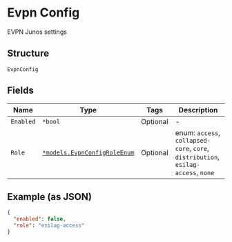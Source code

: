 
# Evpn Config

EVPN Junos settings

## Structure

`EvpnConfig`

## Fields

| Name | Type | Tags | Description |
|  --- | --- | --- | --- |
| `Enabled` | `*bool` | Optional | - |
| `Role` | [`*models.EvpnConfigRoleEnum`](../../doc/models/evpn-config-role-enum.md) | Optional | enum: `access`, `collapsed-core`, `core`, `distribution`, `esilag-access`, `none` |

## Example (as JSON)

```json
{
  "enabled": false,
  "role": "esilag-access"
}
```

